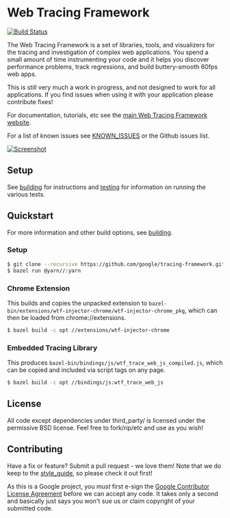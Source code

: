Web Tracing Framework
================================================================================

[![Build Status](https://travis-ci.org/google/tracing-framework.png)](https://travis-ci.org/google/tracing-framework)

The Web Tracing Framework is a set of libraries, tools, and visualizers for
the tracing and investigation of complex web applications. You spend a small
amount of time instrumenting your code and it helps you discover performance
problems, track regressions, and build buttery-smooth 60fps web apps.

This is still very much a work in progress, and not designed to work for all
applications. If you find issues when using it with your application please
contribute fixes!

For documentation, tutorials, etc see the [main Web Tracing Framework website](http://google.github.io/tracing-framework/).

For a list of known issues see [KNOWN_ISSUES](https://github.com/google/tracing-framework/blob/master/KNOWN_ISSUES.md)
or the Github issues list.

[![Screenshot](https://raw.github.com/google/tracing-framework/master/assets/store/screenshot-1.png)](http://google.github.io/tracing-framework/)

## Setup

See [building](https://github.com/google/tracing-framework/blob/master/docs/building.md) for instructions and
[testing](https://github.com/google/tracing-framework/blob/master/docs/testing.md) for information on running the various tests.

## Quickstart

For more information and other build options, see [building](https://github.com/google/tracing-framework/blob/master/docs/building.md).

### Setup

```bash
$ git clone --recursive https://github.com/google/tracing-framework.git && cd tracing-framework/
$ bazel run @yarn//:yarn
```

### Chrome Extension

This builds and copies the unpacked extension to
`bazel-bin/extensions/wtf-injector-chrome/wtf-injector-chrome_pkg`, which can
then be loaded from chrome://extensions.

```bash
$ bazel build -c opt //extensions/wtf-injector-chrome
```

### Embedded Tracing Library

This produces `bazel-bin/bindings/js/wtf_trace_web_js_compiled.js`, which can be
copied and included via script tags on any page.

```bash
$ bazel build -c opt //bindings/js:wtf_trace_web_js
```

## License

All code except dependencies under third_party/ is licensed under the permissive BSD license. Feel free to fork/rip/etc and use as you wish!

## Contributing

Have a fix or feature? Submit a pull request - we love them!
Note that we do keep to the [style_guide](https://github.com/google/tracing-framework/blob/master/docs/style_guide.md),
so please check it out first!

As this is a Google project, you *must* first e-sign the
[Google Contributor License Agreement](http://code.google.com/legal/individual-cla-v1.0.html) before we can accept any
code. It takes only a second and basically just says you won't sue us or claim
copyright of your submitted code.
